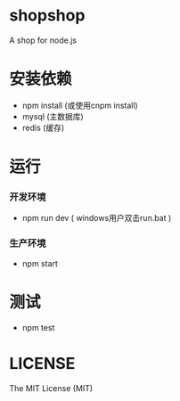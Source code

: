 # shopshop

A shop for node.js

# 安装依赖

+  npm install (或使用cnpm install)
+  mysql (主数据库)
+  redis (缓存)

# 运行

### 开发环境
+ npm run dev ( windows用户双击run.bat )

### 生产环境
+ npm  start

# 测试

+ npm test

# LICENSE  

The MIT License (MIT)
